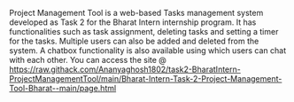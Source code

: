 Project Management Tool is a web-based Tasks management system developed as Task 2 for the Bharat Intern internship program. It has functionalities such as task assignment, deleting tasks and setting a timer for the tasks.
Multiple users can also be added and deleted from the system.
A chatbox functionality is also available using which users can chat with each other.
You can access the site @ https://raw.githack.com/Ananyaghosh1802/task2-BharatIntern-ProjectManagementTool/main/Bharat-Intern-Task-2-Project-Management-Tool-Bharat--main/page.html
